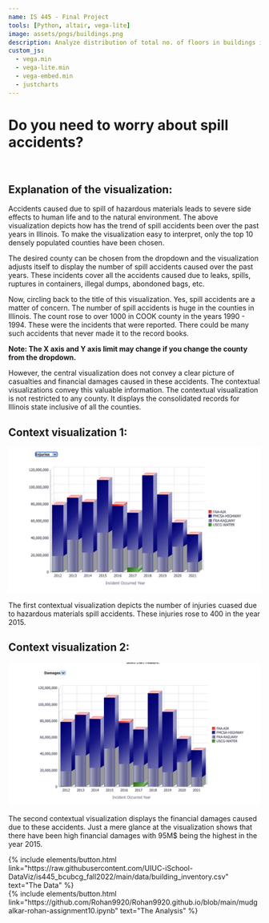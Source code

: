 ```yaml
---
name: IS 445 - Final Project
tools: [Python, altair, vega-lite]
image: assets/pngs/buildings.png
description: Analyze distribution of total no. of floors in buildings in different counties and agencies.
custom_js:
  - vega.min
  - vega-lite.min
  - vega-embed.min
  - justcharts
---
```



# Do you need to worry about spill accidents? 

<br>

<vegachart schema-url="{{ site.baseurl }}/assets/json/interactive_viz.json" style="width: 100%"></vegachart>

## Explanation of the visualization:

Accidents caused due to spill of hazardous materials leads to severe side effects to human life and to the natural environment. The above visualization depicts how has the trend of spill accidents been over the past years in Illinois. To make the visualization easy to interpret, only the top 10 densely populated counties have been chosen.

The desired county can be chosen from the dropdown and the visualization adjusts itself to display the number of spill accidents caused over the past years. These incidents cover all the accidents caused due to leaks, spills, ruptures in containers, illegal dumps, abondoned bags, etc. 

Now, circling back to the title of this visualization. Yes, spill accidents are a matter of concern. The number of spill accidents is huge in the counties in Illinois. The count rose to over 1000 in COOK county in the years 1990 - 1994. These were the incidents that were reported. There could be many such accidents that never made it to the record books.

**Note: The X axis and Y axis limit may change if you change the county from the dropdown.** 

However, the central visualization does not convey a clear picture of casualties and financial damages caused in these accidents. The contextual visualizations convey this valuable information. The contextual visualization is not restricted to any county. It displays the consolidated records for Illinois state inclusive of all the counties.

## Context visualization 1:

<img src='/assets/pngs/injuries.png'>


The first contextual visualization depicts the number of injuries cuased due to hazardous materials spill accidents. These injuries rose to 400 in the year 2015. 

## Context visualization 2:

<img src='/assets/pngs/damages.png'>


The second contextual visualization displays the financial damages caused due to these accidents. Just a mere glance at the visualization shows that there have been high financial damages with 95M$ being the highest in the year 2015.


<div class="left">
{% include elements/button.html link="https://raw.githubusercontent.com/UIUC-iSchool-DataViz/is445_bcubcg_fall2022/main/data/building_inventory.csv" text="The Data" %}
</div>

<div class="right">
{% include elements/button.html link="https://github.com/Rohan9920/Rohan9920.github.io/blob/main/mudgalkar-rohan-assignment10.ipynb" text="The Analysis" %}
</div>

